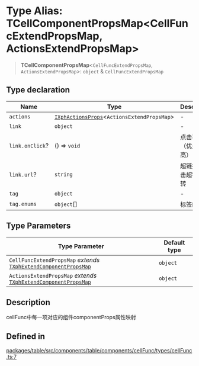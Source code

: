 # Type Alias: TCellComponentPropsMap\<CellFuncExtendPropsMap, ActionsExtendPropsMap\>

> **TCellComponentPropsMap**\<`CellFuncExtendPropsMap`, `ActionsExtendPropsMap`\>: `object` & `CellFuncExtendPropsMap`

## Type declaration

| Name | Type | Description |
| ------ | ------ | ------ |
| `actions` | [`IXphActionsProps`](../interfaces/IXphActionsProps.md)\<`ActionsExtendPropsMap`\> | - |
| `link` | `object` | - |
| `link.onClick`? | () => `void` | 点击事件（优先级最高） |
| `link.url`? | `string` | 超链接，点击超链接跳转 |
| `tag` | `object` | - |
| `tag.enums` | `object`[] | 标签的枚举 |

## Type Parameters

| Type Parameter | Default type |
| ------ | ------ |
| `CellFuncExtendPropsMap` *extends* [`TXphExtendComponentPropsMap`](TXphExtendComponentPropsMap.md) | `object` |
| `ActionsExtendPropsMap` *extends* [`TXphExtendComponentPropsMap`](TXphExtendComponentPropsMap.md) | `object` |

## Description

cellFunc中每一项对应的组件componentProps属性映射

## Defined in

[packages/table/src/components/table/components/cellFunc/types/cellFunc.ts:7](https://github.com/XiaoPiHong/xph-crud/blob/d0b9ee1cd95d9006c7258527005a916fce797974/packages/table/src/components/table/components/cellFunc/types/cellFunc.ts#L7)
